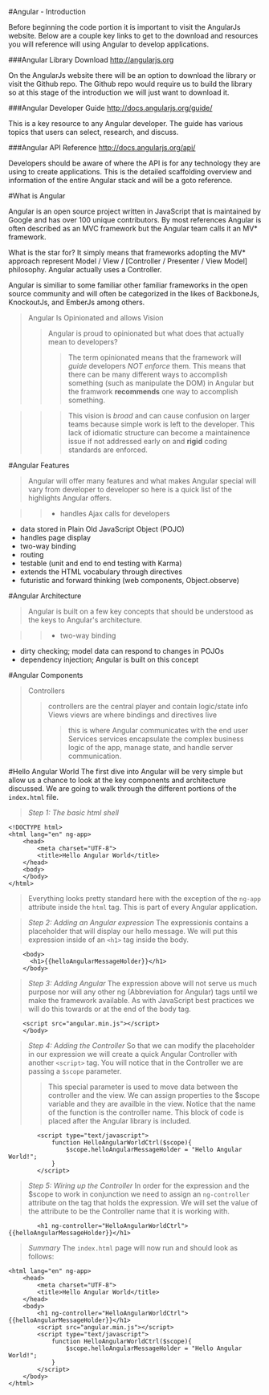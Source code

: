 #Angular - Introduction

Before beginning the code portion it is important to visit the AngularJs website.  Below are a couple key links to get to the download and resources you will reference will using Angular to develop applications.

###Angular Library Download
<http://angularjs.org>  

On the AngularJs website there will be an option to download the library or visit the Github repo.  The Github repo would require us to build the library so at this stage of the introduction we will just want to download it.

###Angular Developer Guide
<http://docs.angularjs.org/guide/>

This is a key resource to any Angular developer.  The guide has various topics that users can select, research, and discuss.

###Angular API Reference
<http://docs.angularjs.org/api/>

Developers should be aware of where the API is for any technology they are using to create applications.  This is the detailed scaffolding overview and information of the entire Angular stack and will be a goto reference.

#What is Angular

Angular is an open source project written in JavaScript that is maintained by Google and has over 100 unique contributors.  By most references Angular is often described as an MVC framework but the Angular team calls it an MV* framework.

What is the star for?  It simply means that frameworks adopting the MV* approach represent Model / View / [Controller / Presenter / View Model] philosophy.  Angular actually uses a Controller.

Angular is similiar to some familiar other familiar frameworks in the open source community and will often be categorized in the likes of BackboneJs, KnockoutJs, and EmberJs among others.

>Angular Is Opinionated and allows Vision
>>Angular is proud to opinionated but what does that actually mean to developers?
>>>The term opinionated means that the framework will *guide* developers *NOT enforce* them.  This means that there can be many different ways to accomplish something (such as manipulate the DOM) in Angular but the framwork **recommends** one way to accomplish something.

>>>This vision is *broad* and can cause confusion on larger teams because simple work is left to the developer.  This lack of idiomatic structure can become a maintainence issue if not addressed early on and **rigid** coding standards are enforced.

#Angular Features
>Angular will offer many features and what makes Angular special will vary from developer to developer so here is a quick list of the highlights Angular offers.

>>* handles Ajax calls for developers
* data stored in Plain Old JavaScript Object (POJO)
* handles page display
* two-way binding
* routing
* testable (unit and end to end testing with Karma)
* extends the HTML vocabulary through directives
* futuristic and forward thinking (web components, Object.observe)

#Angular Architecture
>Angular is built on a few key concepts that should be understood as the keys to Angular's architecture.

>>* two-way binding
* dirty checking; model data can respond to changes in POJOs
* dependency injection; Angular is built on this concept

#Angular Components

>Controllers
>>controllers are the central player and contain logic/state info
>Views
>>views are where bindings and directives live
>>>this is where Angular communicates with the end user
>Services
>>services encapsulate the complex business logic of the app, manage state, and handle server communication.

#Hello Angular World
The first dive into Angular will be very simple but allow us a chance to look at the key components and architecture discussed.  We are going to walk through the different portions of the `index.html` file.

>*Step 1: The basic html shell* 
```
<!DOCTYPE html>
<html lang="en" ng-app>
    <head>
    	<meta charset="UTF-8">
		<title>Hello Angular World</title>
	</head>
    <body>
	</body>
</html>
```
>Everything looks pretty standard here with the exception of the `ng-app` attribute inside the `html` tag.  This is part of every Angular application.

>*Step 2: Adding an Angular expression*
>The expressionis contains a placeholder that will display our hello message.  We will put this expression inside of an `<h1>` tag inside the body.  
```
    <body>
      <h1>{{helloAngularMessageHolder}}</h1>
	</body>	
```

>*Step 3:  Adding Angular*
>The expression above will not serve us much purpose nor will any other ng (Abbreviation for Angular) tags until we make the framework available.  As with JavaScript best practices we will do this towards or at the end of the body tag.
```
	<script src="angular.min.js"></script>
	</body>
```
>*Step 4:  Adding the Controller*
>So that we can modify the placeholder in our expression we will create a quick Angular Controller with another `<script>` tag.  You will notice that in the Controller we are passing a `$scope` parameter.   
>>This special parameter is used to move data between the controller and the view.  We can assign properties to the $scope variable and they are availble in the view.
>Notice that the name of the function is the controller name.  This block of code is placed after the Angular library is included.
```
		<script type="text/javascript">
			function HelloAngularWorldCtrl($scope){
				$scope.helloAngularMessageHolder = "Hello Angular World!";
			}
		</script>
```
>*Step 5:  Wiring up the Controller*
>In order for the expression and the $scope to work in conjunction we need to assign an `ng-controller` attribute on the tag that holds the expression.  We will set the value of the attribute to be the Controller name that it is working with.  
```
		<h1 ng-controller="HelloAngularWorldCtrl">{{helloAngularMessageHolder}}</h1>
```

>*Summary*
>The `index.html` page will now run and should look as follows:
```
<html lang="en" ng-app>
	<head>
		<meta charset="UTF-8">
		<title>Hello Angular World</title>
	</head>
	<body>
		<h1 ng-controller="HelloAngularWorldCtrl">{{helloAngularMessageHolder}}</h1>
		<script src="angular.min.js"></script>
		<script type="text/javascript">
			function HelloAngularWorldCtrl($scope){
				$scope.helloAngularMessageHolder = "Hello Angular World!";
			}
		</script>
	</body>
</html>
```
